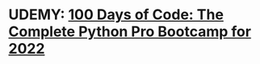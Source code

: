 # UDEMY: [100 Days of Code: The Complete Python Pro Bootcamp for 2022](https://www.udemy.com/course/100-days-of-code/)

